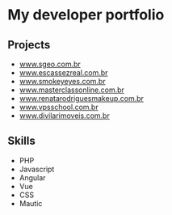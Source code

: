 # My developer portfolio

## Projects

- www.sgeo.com.br
- www.escassezreal.com.br
- www.smokeyeyes.com.br
- www.masterclassonline.com.br
- www.renatarodriguesmakeup.com.br
- www.vpsschool.com.br
- www.divilarimoveis.com.br

## Skills
- PHP
- Javascript
- Angular
- Vue
- CSS
- Mautic
